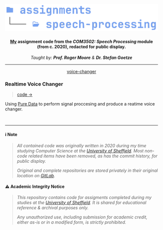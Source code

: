 <h1 align="center">
  <br>
<img src="https://github.com/robbowland/speech-processing/blob/main/.github/img/heading.png?raw=true" alt="speech-processing" width="600"></a>
  <br>
</h1>

<h4 align="center"><a href="https://www.robbow.land" target="_blank">My</a> assignment code from the <i>COM3502: Speech Processing</i> module (from c. 2020), redacted for public display.</h4>
<p align="center"><i>Taught by: <strong>Prof. Roger Moore</strong> & <strong>Dr. Stefan Goetze</strong></i></p>
<hr>
<p align="center">
  <a href="#realtime-voice-changer">voice-changer</a>
</p>

### Realtime Voice Changer
> [code →](https://github.com/robbowland/speech-processing/tree/main/voice-changer)

Using [Pure Data](https://puredata.info/) to perform signal proccesing and produce a reatime voice changer. 

<br>
<hr>

#### ℹ️ Note
> *All contained code was originally written in 2020 during my time studying Computer Science at the [University of Sheffield](https://www.sheffield.ac.uk/).*
> *Most non-code related items have been removed, as has the commit history, for public display.*
>
> *Original and complete repositories are stored privately in their original location on [GitLab](https://gitlab.com/university-assignments/com3502-speech-process).*

#### ⚠️ Academic Integrity Notice
> *This repository contains code for assigments completed during my studies at the [University of Sheffield](https://www.sheffield.ac.uk/).*
> *It is shared for educational reference & archival purposes only.*
>
> *Any unauthorized use, including submission for academic credit, either as-is or in a modified form, is strictly prohibited.*
